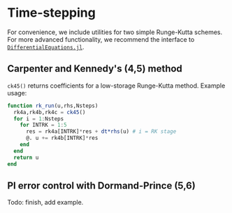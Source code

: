 # Time-stepping

For convenience, we include utilities for two simple Runge-Kutta schemes. For more advanced functionality, we recommend the interface to [`DifferentialEquations.jl`](https://github.com/SciML/DifferentialEquations.jl).

## Carpenter and Kennedy's (4,5) method

`ck45()` returns coefficients for a low-storage Runge-Kutta method. Example usage:
```julia
function rk_run(u,rhs,Nsteps)
  rk4a,rk4b,rk4c = ck45()
  for i = 1:Nsteps  
    for INTRK = 1:5    
      res = rk4a[INTRK]*res + dt*rhs(u) # i = RK stage
      @. u += rk4b[INTRK]*res
    end
  end
  return u
end
```

## PI error control with Dormand-Prince (5,6)

Todo: finish, add example.
